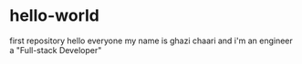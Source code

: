 # hello-world
first repository
hello everyone my name is ghazi chaari and i'm an engineer a "Full-stack Developer"

